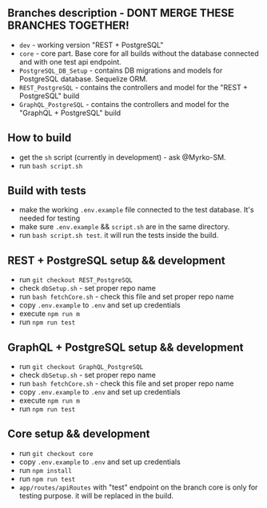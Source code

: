 ## Branches description - DONT MERGE THESE BRANCHES TOGETHER! 

 - `dev` - working version "REST + PostgreSQL"
 - `core` - core part. Base core for all builds without the database connected and with one test api endpoint.
 - `PostgreSQL_DB_Setup` - contains DB migrations and models for PostgreSQL database. Sequelize ORM.
 - `REST_PostgreSQL` - contains the controllers and model for the "REST + PostgreSQL" build
 - `GraphQL_PostgreSQL` - contains the controllers and model for the "GraphQL + PostgreSQL" build

## How to build

 - get the `sh` script (currently in development) - ask @Myrko-SM.
 - run `bash script.sh`
 
## Build with tests

 - make the working `.env.example` file connected to the test database. It's needed for testing
 - make sure `.env.example` && `script.sh` are in the same directory.
 - run `bash script.sh test`. it will run the tests inside the build.

## REST + PostgreSQL setup && development

 - run `git checkout REST_PostgreSQL`
 - check `dbSetup.sh` - set proper repo name
 - run `bash fetchCore.sh` - check this file and set proper repo name
 - copy `.env.example` to `.env` and set up credentials
 - execute `npm run m`
 - run `npm run test`
 
## GraphQL + PostgreSQL setup && development

 - run `git checkout GraphQL_PostgreSQL`
 - check `dbSetup.sh` - set proper repo name
 - run `bash fetchCore.sh` - check this file and set proper repo name
 - copy `.env.example` to `.env` and set up credentials
 - execute `npm run m`
 - run `npm run test`
 
## Core setup && development

 - run `git checkout core`
 - copy `.env.example` to `.env` and set up credentials
 - run `npm install`
 - run `npm run test`
 - `app/routes/apiRoutes` with "test" endpoint on the branch core is only for testing purpose. it will be replaced in the build.
